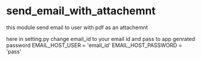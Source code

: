 # send_email_with_attachemnt

this module send email to user with pdf as an attachemnt

here in setting.py 
change email_id to your email id
and pass to app genrated password
EMAIL_HOST_USER = 'email_id'
EMAIL_HOST_PASSWORD = 'pass'
